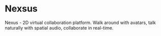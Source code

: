 # Nexsus
Nexus - 2D virtual collaboration platform. Walk around with avatars,  talk naturally with spatial audio, collaborate in real-time. 
